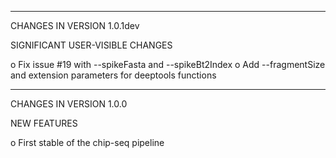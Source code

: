 ***********************************
CHANGES IN VERSION 1.0.1dev

SIGNIFICANT USER-VISIBLE CHANGES

  o Fix issue #19 with --spikeFasta and --spikeBt2Index
  o Add --fragmentSize and extension parameters for deeptools functions

***********************************
CHANGES IN VERSION 1.0.0

NEW FEATURES

  o First stable of the chip-seq pipeline


